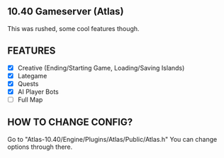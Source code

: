 ## 10.40 Gameserver (Atlas)

This was rushed, some cool features though.

## FEATURES

- [x] Creative (Ending/Starting Game, Loading/Saving Islands)
- [x] Lategame
- [x] Quests
- [x] AI Player Bots
- [ ] Full Map

## HOW TO CHANGE CONFIG?

Go to "Atlas-10.40/Engine/Plugins/Atlas/Public/Atlas.h"
You can change options through there.
